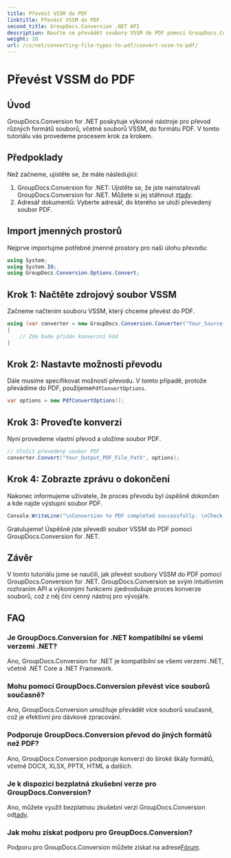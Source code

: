 ```yaml
---
title: Převést VSSM do PDF
linktitle: Převést VSSM do PDF
second_title: GroupDocs.Conversion .NET API
description: Naučte se převádět soubory VSSM do PDF pomocí GroupDocs.Conversion for .NET. Snadno sledovatelný tutoriál s pokyny krok za krokem.
weight: 10
url: /cs/net/converting-file-types-to-pdf/convert-vssm-to-pdf/
---
```


# Převést VSSM do PDF

## Úvod
GroupDocs.Conversion for .NET poskytuje výkonné nástroje pro převod různých formátů souborů, včetně souborů VSSM, do formátu PDF. V tomto tutoriálu vás provedeme procesem krok za krokem.
## Předpoklady
Než začneme, ujistěte se, že máte následující:
1.  GroupDocs.Conversion for .NET: Ujistěte se, že jste nainstalovali GroupDocs.Conversion for .NET. Můžete si jej stáhnout z[tady](https://releases.groupdocs.com/conversion/net/).
2. Adresář dokumentů: Vyberte adresář, do kterého se uloží převedený soubor PDF.

## Import jmenných prostorů
Nejprve importujme potřebné jmenné prostory pro naši úlohu převodu:
```csharp
using System;
using System.IO;
using GroupDocs.Conversion.Options.Convert;
```
## Krok 1: Načtěte zdrojový soubor VSSM
Začneme načtením souboru VSSM, který chceme převést do PDF.
```csharp
using (var converter = new GroupDocs.Conversion.Converter("Your_Source_VSSM_File_Path"))
{
    // Zde bude přidán konverzní kód
}
```
## Krok 2: Nastavte možnosti převodu
 Dále musíme specifikovat možnosti převodu. V tomto případě, protože převádíme do PDF, použijeme`PdfConvertOptions`.
```csharp
var options = new PdfConvertOptions();
```
## Krok 3: Proveďte konverzi
Nyní provedeme vlastní převod a uložíme soubor PDF.
```csharp
// Uložit převedený soubor PDF
converter.Convert("Your_Output_PDF_File_Path", options);
```
## Krok 4: Zobrazte zprávu o dokončení
Nakonec informujeme uživatele, že proces převodu byl úspěšně dokončen a kde najde výstupní soubor PDF.
```csharp
Console.WriteLine("\nConversion to PDF completed successfully. \nCheck output in {0}", "Your_Output_Folder_Path");
```
Gratulujeme! Úspěšně jste převedli soubor VSSM do PDF pomocí GroupDocs.Conversion for .NET.

## Závěr
V tomto tutoriálu jsme se naučili, jak převést soubory VSSM do PDF pomocí GroupDocs.Conversion for .NET. GroupDocs.Conversion se svým intuitivním rozhraním API a výkonnými funkcemi zjednodušuje proces konverze souborů, což z něj činí cenný nástroj pro vývojáře.
## FAQ
### Je GroupDocs.Conversion for .NET kompatibilní se všemi verzemi .NET?
Ano, GroupDocs.Conversion for .NET je kompatibilní se všemi verzemi .NET, včetně .NET Core a .NET Framework.
### Mohu pomocí GroupDocs.Conversion převést více souborů současně?
Ano, GroupDocs.Conversion umožňuje převádět více souborů současně, což je efektivní pro dávkové zpracování.
### Podporuje GroupDocs.Conversion převod do jiných formátů než PDF?
Ano, GroupDocs.Conversion podporuje konverzi do široké škály formátů, včetně DOCX, XLSX, PPTX, HTML a dalších.
### Je k dispozici bezplatná zkušební verze pro GroupDocs.Conversion?
 Ano, můžete využít bezplatnou zkušební verzi GroupDocs.Conversion od[tady](https://releases.groupdocs.com/).
### Jak mohu získat podporu pro GroupDocs.Conversion?
 Podporu pro GroupDocs.Conversion můžete získat na adrese[Fórum](https://forum.groupdocs.com/c/conversion/11).
